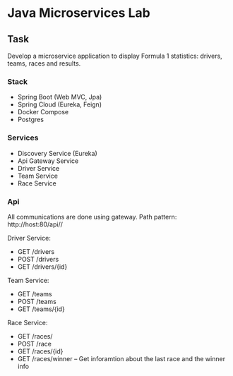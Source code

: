 # Java Microservices Lab

## Task

Develop a microservice application to display Formula 1 statistics: drivers, teams, races and results.


### Stack
- Spring Boot (Web MVC, Jpa)
- Spring Cloud (Eureka, Feign)
- Docker Compose
- Postgres


### Services

- Discovery Service (Eureka)
- Api Gateway Service
- Driver Service
- Team Service
- Race Service


### Api

All communications are done using gateway.
Path pattern: http://host:80/api/<service-name>/<endpoint> 

Driver Service:
- GET /drivers
-	POST /drivers
-	GET /drivers/{id}

Team Service:
-	GET /teams
-	POST /teams
-	GET /teams/{id}

Race Service:
-	GET /races/
-	POST /race
-	GET /races/{id}
-	GET /races/winner – Get inforamtion about the last race and the winner info
